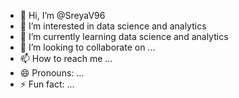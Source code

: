 - 👋 Hi, I’m @SreyaV96
- 👀 I’m interested in data science and analytics
- 🌱 I’m currently learning data science and analytics
- 💞️ I’m looking to collaborate on ...
- 📫 How to reach me ...
- 😄 Pronouns: ...
- ⚡ Fun fact: ...

<!---
SreyaV96/SreyaV96 is a ✨ special ✨ repository because its `README.md` (this file) appears on your GitHub profile.
You can click the Preview link to take a look at your changes.
--->
